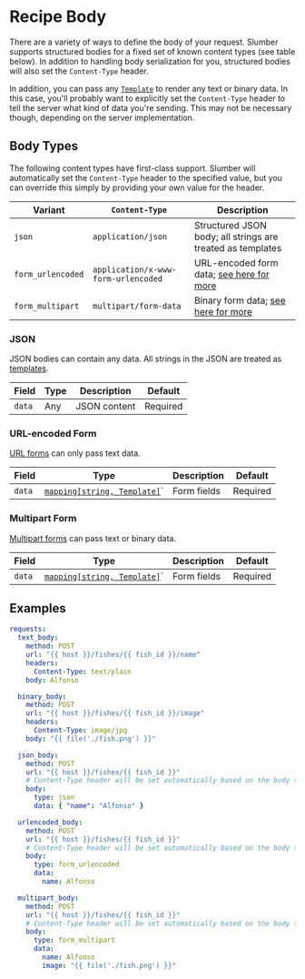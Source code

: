 # Recipe Body

There are a variety of ways to define the body of your request. Slumber supports structured bodies for a fixed set of known content types (see table below). In addition to handling body serialization for you, structured bodies will also set the `Content-Type` header.

In addition, you can pass any [`Template`](../../user_guide/templates/index.md) to render any text or binary data. In this case, you'll probably want to explicitly set the `Content-Type` header to tell the server what kind of data you're sending. This may not be necessary though, depending on the server implementation.

## Body Types

The following content types have first-class support. Slumber will automatically set the `Content-Type` header to the specified value, but you can override this simply by providing your own value for the header.

| Variant           | `Content-Type`                      | Description                                                                                                |
| ----------------- | ----------------------------------- | ---------------------------------------------------------------------------------------------------------- |
| `json`            | `application/json`                  | Structured JSON body; all strings are treated as templates                                                 |
| `form_urlencoded` | `application/x-www-form-urlencoded` | URL-encoded form data; [see here for more](https://developer.mozilla.org/en-US/docs/Web/HTTP/Methods/POST) |
| `form_multipart`  | `multipart/form-data`               | Binary form data; [see here for more](https://developer.mozilla.org/en-US/docs/Web/HTTP/Methods/POST)      |

### JSON

JSON bodies can contain any data. All strings in the JSON are treated as [templates](../../user_guide/templates/index.md).

| Field  | Type | Description  | Default  |
| ------ | ---- | ------------ | -------- |
| `data` | Any  | JSON content | Required |

### URL-encoded Form

[URL forms](https://developer.mozilla.org/en-US/docs/Web/HTTP/Methods/POST) can only pass text data.

| Field  | Type                                                                | Description | Default  |
| ------ | ------------------------------------------------------------------- | ----------- | -------- |
| `data` | [`mapping[string, Template]`](../../user_guide/templates/index.md)` | Form fields | Required |

### Multipart Form

[Multipart forms](https://developer.mozilla.org/en-US/docs/Web/HTTP/Methods/POST) can pass text or binary data.

| Field  | Type                                                                | Description | Default  |
| ------ | ------------------------------------------------------------------- | ----------- | -------- |
| `data` | [`mapping[string, Template]`](../../user_guide/templates/index.md)` | Form fields | Required |

## Examples

```yaml
requests:
  text_body:
    method: POST
    url: "{{ host }}/fishes/{{ fish_id }}/name"
    headers:
      Content-Type: text/plain
    body: Alfonso

  binary_body:
    method: POST
    url: "{{ host }}/fishes/{{ fish_id }}/image"
    headers:
      Content-Type: image/jpg
    body: "{{ file('./fish.png') }}"

  json_body:
    method: POST
    url: "{{ host }}/fishes/{{ fish_id }}"
    # Content-Type header will be set automatically based on the body type
    body:
      type: json
      data: { "name": "Alfonso" }

  urlencoded_body:
    method: POST
    url: "{{ host }}/fishes/{{ fish_id }}"
    # Content-Type header will be set automatically based on the body type
    body:
      type: form_urlencoded
      data:
        name: Alfonso

  multipart_body:
    method: POST
    url: "{{ host }}/fishes/{{ fish_id }}"
    # Content-Type header will be set automatically based on the body type
    body:
      type: form_multipart
      data:
        name: Alfonso
        image: "{{ file('./fish.png') }}"
```
